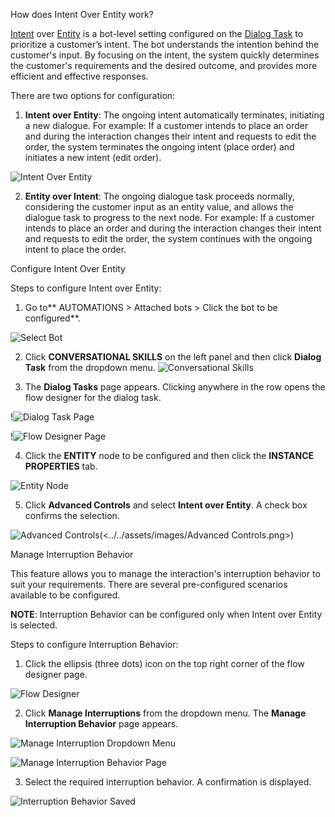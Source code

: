 How does Intent Over Entity work?

[Intent](https://developer.kore.ai/docs/bots/chatbot-overview/about-bots/#I) over [Entity](https://developer.kore.ai/docs/bots/chatbot-overview/about-bots/#E) is a bot-level setting configured on the [Dialog Task](https://developer.kore.ai/docs/bots/chatbot-overview/about-bots/#D) to prioritize a customer’s intent. The bot understands the intention behind the customer's input. By focusing on the intent, the system quickly determines the customer's requirements and the desired outcome, and provides more efficient and effective responses.

There are two options for configuration:



1. **Intent over Entity**: The ongoing intent automatically terminates, initiating a new dialogue. For example: If a customer intends to place an order and during the interaction changes their intent and requests to edit the order, the system terminates the ongoing intent (place order) and initiates a new intent (edit order).


![Intent Over Entity](<../../assets/images/Intent over Entity.png>)


2. **Entity over Intent**: The ongoing dialogue task proceeds normally, considering the customer input as an entity value, and allows the dialogue task to progress to the next node. For example: If a customer intends to place an order and during the interaction changes their intent and requests to edit the order, the system continues with the ongoing intent to place the order.

Configure Intent Over Entity

Steps to configure Intent over Entity:



1. Go to** AUTOMATIONS > Attached bots > Click the bot to be configured**.

![Select Bot](<../../assets/images/Select bot.png>)

2. Click **CONVERSATIONAL SKILLS** on the left panel and then click **Dialog Task** from the dropdown menu.
![Conversational Skills](<../../assets/images/Dialog Task_Menu.png>)

3. The **Dialog Tasks** page appears. Clicking anywhere in the row opens the flow designer for the dialog task.


!![Dialog Task Page](<../../assets/images/Dialog Tasks page.png>)
 


!![Flow Designer Page](<../../assets/images/Flow designer page.png>)

4. Click the **ENTITY** node to be configured and then click the **INSTANCE PROPERTIES** tab.


![Entity Node](<../../assets/images/Entity Node.png>)

5. Click **Advanced Controls** and select **Intent over Entity**. A check box confirms the selection.



![Advanced Controls](images/image7.png "image_tooltip")(<../../assets/images/Advanced Controls.png>)


Manage Interruption Behavior

This feature allows you to manage the interaction's interruption behavior to suit your requirements. There are several pre-configured scenarios available to be configured.

**NOTE**: Interruption Behavior can be configured only when Intent over Entity is selected.

Steps to configure Interruption Behavior:



1. Click the ellipsis (three dots) icon on the top right corner of the flow designer page.

![Flow Designer](<../../assets/images/Ellipsis icon.png>)

2. Click **Manage Interruptions** from the dropdown menu. The **Manage Interruption Behavior** page appears.


![Manage Interruption Dropdown Menu](<../../assets/images/Manage Interruptions dropdown.png>)


![Manage Interruption Behavior Page](<../../assets/images/Manage Interruption Behavior page.png>)

3. Select the required interruption behavior. A confirmation is displayed.

![Interruption Behavior Saved](<../../assets/images/Interruption Settings saved confirmation.png>)
